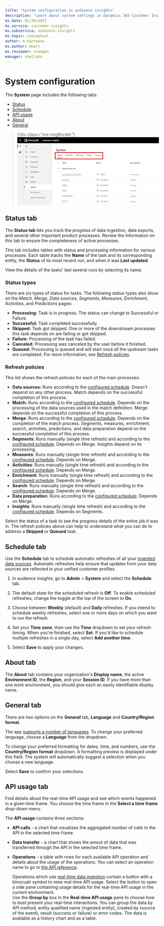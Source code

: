```yaml
---
title: "System configuration in audience insights"
description: "Learn about system settings in Dynamics 365 Customer Insights audience insights capability."
ms.date: 01/29/2021
ms.service: customer-insights
ms.subservice: audience-insights
ms.topic: conceptual
author: m-hartmann
ms.author: mhart
ms.reviewer: nimagen
manager: shellyha
---
```


# System configuration

The **System** page includes the following tabs:
- [Status](#status-tab)
- [Schedule](#schedule-tab)
- [API usage](#api-usage-tab)
- [About](#about-tab)
- [General](#general-tab)

> [!div class="mx-imgBorder"]
> ![System page](media/system-tabs.png "System page")

## Status tab

The **Status tab** lets you track the progress of data ingestion, data exports, and several other important product processes. Review the information on this tab to ensure the completeness of active processes.

This tab includes tables with status and processing information for various processes. Each table tracks the **Name** of the task and its corresponding entity, the **Status** of its most recent run, and when it was **Last updated**.

View the details of the tasks' last several runs by selecting its name.

### Status types

There are six types of status for tasks. The following status types also show on the *Match*, *Merge*, *Data sources*, *Segments*, *Measures*, *Enrichment*, *Activities*, and *Predictions* pages:

- **Processing:** Task is in progress. The status can change to Successful or Failure.
- **Successful:** Task completed successfully.
- **Skipped:** Task got skipped. One or more of the downstream processes this task depends on are failing or got skipped.
- **Failure:** Processing  of the task has failed.
- **Canceled:** Processing was canceled by the user before it finished.
- **Queued:** Processing is queued and will start once all the upstream tasks are completed. For more information, see [Refresh policies](#refresh-policies).

### Refresh policies

This list shows the refresh policies for each of the main processes:

- **Data sources:** Runs according to the [configured schedule](#schedule-tab). Doesn't depend on any other process. Match depends on the successful completion of this process.
- **Match:** Runs according to the [configured schedule](#schedule-tab). Depends on the processing of the data sources used in the match definition. Merge depends on the successful completion of this process.
- **Merge**: Runs according to the [configured schedule](#schedule-tab). Depends on the completion of the match process. Segments, measures, enrichment, search, activities, predictions, and data preparation depend on the successful completion of this process.
- **Segments**: Runs manually (single time refresh) and according to the [configured schedule](#schedule-tab). Depends on Merge. Insights depend on its processing.
- **Measures**: Runs manually (single time refresh) and according to the [configured schedule](#schedule-tab). Depends on Merge.
- **Activities**: Runs manually (single time refresh) and according to the [configured schedule](#schedule-tab). Depends on Merge.
- **Enrichment**: Runs manually (single time refresh) and according to the [configured schedule](#schedule-tab). Depends on Merge.
- **Search**: Runs manually (single time refresh) and according to the [configured schedule](#schedule-tab). Depends on Merge.
- **Data preparation**: Runs according to the [configured schedule](#schedule-tab). Depends on Merge.
- **Insights**: Runs manually (single time refresh) and according to the [configured schedule](#schedule-tab). Depends on Segments.

Select the status of a task to see the progress details of the entire job it was in. The refresh policies above can help to understand what you can do to address a **Skipped** or **Queued** task.

## Schedule tab

Use the **Schedule** tab to schedule automatic refreshes of all your [ingested data sources](data-sources.md). Automatic refreshes help ensure that updates from your data sources are reflected in your unified customer profiles.

1. In audience insights, go to **Admin** > **System** and select the **Schedule** tab.

2. The default state for the scheduled refresh is **Off**. To enable scheduled refreshes, change the toggle at the top of the screen to **On**.

3. Choose between **Weekly** (default) and **Daily** refreshes. If you intend to schedule weekly refreshes, select one or more days on which you want to run the refresh.

4. Set your **Time zone**, then use the **Time** dropdown to set your refresh timing. When you're finished, select **Set**. If you'd like to schedule multiple refreshes in a single day, select **Add another time**.

5. Select **Save** to apply your changes.

## About tab

The **About** tab contains your organization's **Display name**, the active **Environment ID**, the **Region**, and your **Session ID**. If you have more than one work environment, you should give each an easily identifiable display name.

## General tab

There are two options on the **General** tab, **Language** and **Country/Region format**.

The app [supports a number of languages](supported-languages.md). To change your preferred language, choose a **Language** from the dropdown.

To change your preferred formatting for dates, time, and numbers, use the **Country/Region format** dropdown. A formatting preview is displayed under this field. The system will automatically suggest a selection when you choose a new language.

Select **Save** to confirm your selections.

## API usage tab

Find details about the real-time API usage and see which events happened in a given time frame. You choose the time frame in the **Select a time frame** drop-down menu. 

The **API usage** contains three sections: 
- **API calls** - a chart that visualizes the aggregated number of calls to the API in the selected time frame.

- **Data transfer** - a chart that shows the amout of data that was transferred through the API in the selected time frame.

-  **Operations** - a table with rows for each available API operation and details about the usage of the operations. You can select an operation name to go to [the API reference](https://developer.ci.ai.dynamics.com/api-details#api=CustomerInsights&operation=Get-all-instances).

   Operations which use [real-time data ingestion](real-time-data-ingestion.md) contain a button with a binocualr symbol to view real-time API usage. Select the button to open a side pane containing usage details for the real-time API usage in the current environment.   
   Use the **Group by** box in the **Real-time API usage** pane to choose how to best present your real-time interactions. You can group the data by API method, entity qualified name (ingested entity), created by (source of the event), result (success or failure) or error codes. The data is available as a history chart and as a table.